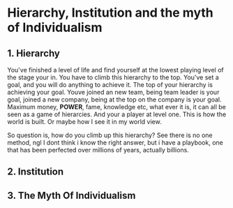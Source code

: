 # Hierarchy, Institution and the myth of Individualism

## 1. Hierarchy

You've finished a level of life and find yourself at the lowest playing level of the stage your in. You have to climb this hierarchy to the top. You've set a goal, and you will do anything to achieve it. The top of your hierarchy is achieving your goal. Youve joined an new team, being team leader is your goal, joined a new company, being at the top on the company is your goal. Maximum money, **POWER**, fame, knowledge etc, what ever it is, it can all be seen as a game of hierarcies. And your a player at level one. This is how the world is built. Or maybe how I see it in my world view.

So question is, how do you climb up this hierarchy? See there is no one method, ngl I dont think i know the right answer, but i have a playbook, one that has been perfected over millions of years, actually billions.

## 2. Institution

## 3. The Myth Of Individualism
